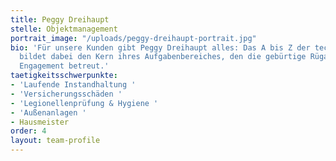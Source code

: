 ```yaml
---
title: Peggy Dreihaupt
stelle: Objektmanagement
portrait_image: "/uploads/peggy-dreihaupt-portrait.jpg"
bio: 'Für unsere Kunden gibt Peggy Dreihaupt alles: Das A bis Z der technischen Verwaltung
  bildet dabei den Kern ihres Aufgabenbereiches, den die gebürtige Rüganerin mit unermüdlichem
  Engagement betreut.'
taetigkeitsschwerpunkte:
- 'Laufende Instandhaltung '
- 'Versicherungsschäden '
- 'Legionellenprüfung & Hygiene '
- 'Außenanlagen '
- Hausmeister
order: 4
layout: team-profile
---
```


